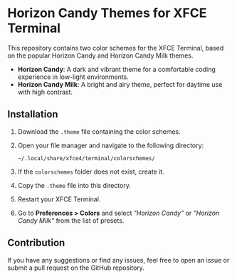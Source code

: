 # Horizon Candy Themes for XFCE Terminal

This repository contains two color schemes for the XFCE Terminal, based on the popular Horizon Candy and Horizon Candy Milk themes.

* **Horizon Candy**: A dark and vibrant theme for a comfortable coding experience in low-light environments.
* **Horizon Candy Milk**: A bright and airy theme, perfect for daytime use with high contrast.

## Installation

1. Download the `.theme` file containing the color schemes.
2. Open your file manager and navigate to the following directory:

   ```
   ~/.local/share/xfce4/terminal/colorschemes/
   ```
3. If the `colorschemes` folder does not exist, create it.
4. Copy the `.theme` file into this directory.
5. Restart your XFCE Terminal.
6. Go to **Preferences > Colors** and select *"Horizon Candy"* or *"Horizon Candy Milk"* from the list of presets.

## Contribution

If you have any suggestions or find any issues, feel free to open an issue or submit a pull request on the GitHub repository.
